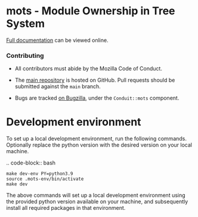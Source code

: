 mots - Module Ownership in Tree System
======================================

[Full documentation](https://mots.readthedocs.io/en/latest/) can be viewed online.

### Contributing

- All contributors must abide by the Mozilla Code of Conduct.

- The [main repository](https://github.com/mozilla-conduit/mots) is hosted on GitHub. Pull requests should be submitted against the `main` branch.

- Bugs are tracked [on Bugzilla](https://bugzilla.mozilla.org), under the `Conduit::mots` component.


Development environment
=======================
To set up a local development environment, run the following commands. Optionally replace the python version with the desired version on your local machine.

.. code-block:: bash

    make dev-env PY=python3.9
    source .mots-env/bin/activate
    make dev

The above commands will set up a local development environment using the provided python version available on your machine, and subsequently install all required packages in that environment.
